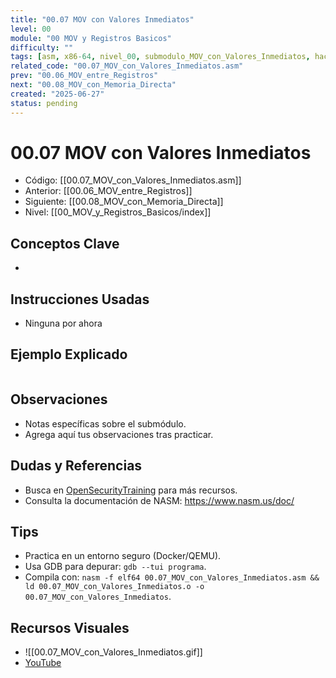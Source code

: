 ```yaml
---
title: "00.07 MOV con Valores Inmediatos"
level: 00
module: "00 MOV y Registros Basicos"
difficulty: ""
tags: [asm, x86-64, nivel_00, submodulo_MOV_con_Valores_Inmediatos, hacking]
related_code: "00.07_MOV_con_Valores_Inmediatos.asm"
prev: "00.06_MOV_entre_Registros"
next: "00.08_MOV_con_Memoria_Directa"
created: "2025-06-27"
status: pending
---
```


# 00.07 MOV con Valores Inmediatos

- Código: [[00.07_MOV_con_Valores_Inmediatos.asm]]  
- Anterior: [[00.06_MOV_entre_Registros]]  
- Siguiente: [[00.08_MOV_con_Memoria_Directa]]  
- Nivel: [[00_MOV_y_Registros_Basicos/index]]  

## Conceptos Clave
- 

## Instrucciones Usadas
- Ninguna por ahora

## Ejemplo Explicado
```asm

```

## Observaciones
- Notas específicas sobre el submódulo.
- Agrega aquí tus observaciones tras practicar.

## Dudas y Referencias
- Busca en [OpenSecurityTraining](https://opensecuritytraining.info/) para más recursos.
- Consulta la documentación de NASM: https://www.nasm.us/doc/

## Tips
- Practica en un entorno seguro (Docker/QEMU).
- Usa GDB para depurar: `gdb --tui programa`.
- Compila con: `nasm -f elf64 00.07_MOV_con_Valores_Inmediatos.asm && ld 00.07_MOV_con_Valores_Inmediatos.o -o 00.07_MOV_con_Valores_Inmediatos`.

## Recursos Visuales
- ![[00.07_MOV_con_Valores_Inmediatos.gif]]  
- [YouTube](https://youtube.com/placeholder)
